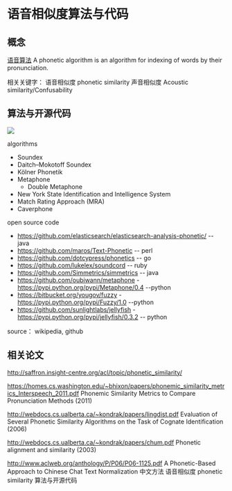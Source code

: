 # 语音相似度算法与代码

## 概念
[语音算法](http://en.wikipedia.org/wiki/Phonetic_algorithm) A phonetic algorithm is an algorithm for indexing of words by their pronunciation.

相关关键字：
  语音相似度 phonetic similarity
  声音相似度 Acoustic similarity/Confusability


## 算法与开源代码

![](https://cloud.githubusercontent.com/assets/8302062/4227773/54b9e7f8-394c-11e4-9c5b-95fe817dee05.png)

algorithms
* Soundex
 * Daitch–Mokotoff Soundex
 * Kölner Phonetik
* Metaphone 
  * Double Metaphone
* New York State Identification and Intelligence System
* Match Rating Approach (MRA)
* Caverphone

open source code
* https://github.com/elasticsearch/elasticsearch-analysis-phonetic/ -- java
* https://github.com/maros/Text-Phonetic -- perl
* https://github.com/dotcypress/phonetics -- go
* https://github.com/lukelex/soundcord -- ruby
* https://github.com/Simmetrics/simmetrics -- java
* https://github.com/oubiwann/metaphone - https://pypi.python.org/pypi/Metaphone/0.4 --python
* https://bitbucket.org/yougov/fuzzy - https://pypi.python.org/pypi/Fuzzy/1.0 --python
* https://github.com/sunlightlabs/jellyfish - https://pypi.python.org/pypi/jellyfish/0.3.2 -- python

source： wikipedia, github

## 相关论文

http://saffron.insight-centre.org/acl/topic/phonetic_similarity/

https://homes.cs.washington.edu/~bhixon/papers/phonemic_similarity_metrics_Interspeech_2011.pdf Phonemic Similarity Metrics to Compare Pronunciation Methods (2011)

http://webdocs.cs.ualberta.ca/~kondrak/papers/lingdist.pdf Evaluation of Several Phonetic Similarity Algorithms on the Task of Cognate Identification (2006)

http://webdocs.cs.ualberta.ca/~kondrak/papers/chum.pdf Phonetic alignment and similarity (2003)

http://www.aclweb.org/anthology/P/P06/P06-1125.pdf A Phonetic-Based Approach to Chinese Chat Text Normalization 中文方法
语音相似度 phonetic similarity 算法与开源代码

